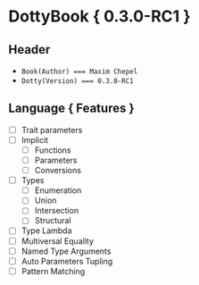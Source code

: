 # DottyBook { 0.3.0-RC1 }

## Header

* `Book(Author) === Maxim Chepel`
* `Dotty(Version) === 0.3.0-RC1`

## Language { Features }

* [ ] Trait parameters
* [ ] Implicit
    * [ ] Functions
    * [ ] Parameters
    * [ ] Conversions
* [ ] Types
    * [ ] Enumeration
    * [ ] Union
    * [ ] Intersection
    * [ ] Structural
* [ ] Type Lambda
* [ ] Multiversal Equality
* [ ] Named Type Arguments
* [ ] Auto Parameters Tupling
* [ ] Pattern Matching
